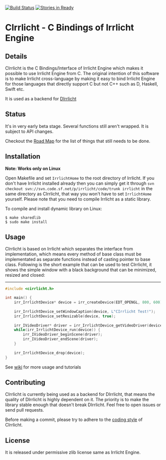 [![Build Status](https://travis-ci.org/Artistic-Games/CIrrlicht.png?branch=master)](https://travis-ci.org/Artistic-Games/CIrrlicht)
[![Stories in Ready](https://badge.waffle.io/Artistic-Games/CIrrlicht.png?label=ready&title=Ready)](https://waffle.io/Artistic-Games/CIrrlicht)

CIrrlicht - C Bindings of Irrlicht Engine
==========================================

Details
-------

CIrrlicht is the C Bindings/Interface of Irrlicht Engine which makes it possible to use Irrlicht Engine from C. The original intention of this software is to make Irrlicht cross-language by making it easy to bind Irrlicht Engine for those languages that directly support C but not C++ such as D, Haskell, Swift etc.

It is used as a backend for [DIrrlicht](https://github.com/Artistic-Games/DIrrlicht)

Status
------

It's in very early beta stage. Several functions still aren't wrapped. It is subject to API changes.

Checkout the [Road Map](https://github.com/Artistic-Games/CIrrlicht/wiki/Roadmap) for the list of things that still needs to be done.

Installation
------------

**Note: Works only on Linux**

Open Makefile and set `IrrlichtHome` to the root directory of Irrlicht. If you don't have Irrlicht installed already then you can simply get it through `svn checkout svn://svn.code.sf.net/p/irrlicht/code/trunk irrlicht` in the same directory as CIrrlicht, that way you won't have to set `IrrlichtHome` yourself. Please note that you need to compile Irrlicht as a static library.

To compile and install dynamic library on Linux:
```
$ make sharedlib
$ sudo make install
```

Usage
-----

CIrrlicht is based on Irrlicht which separates the interface from implementation, which means every method of base class must be implementated as separate functions instead of casting pointer to base class. Following is the short example that can be used to test CIrrlicht, it shows the simple window with a black background that can be minimized, resized and closed:

--------------------------------------------
```C
#include <cirrlicht.h>

int main() {
    irr_IrrlichtDevice* device = irr_createDevice(EDT_OPENGL, 800, 600);
    
    irr_IrrlichtDevice_setWindowCaption(device, L"CIrrlicht Test!");
    irr_IrrlichtDevice_setResizable(device, true);
    
    irr_IVideoDriver* driver = irr_IrrlichtDevice_getVideoDriver(device);
    while(irr_IrrlichtDevice_run(device)) {
        irr_IVideoDriver_beginScene(driver);
        irr_IVideoDriver_endScene(driver);
    }
    
    irr_IrrlichtDevice_drop(device);
}
```

See [wiki](https://github.com/Artistic-Games/CIrrlicht/wiki/) for more usage and tutorials

Contributing
------------

CIrrlicht is currently being used as a backend for DIrrlicht, that means the quality of DIrrlicht is highly dependent on it. The priority is to make the library stable enough that doesn't break DIrrlicht. Feel free to open issues or send pull requests.

Before making a commit, please try to adhere to the [coding style](https://github.com/Artistic-Games/CIrrlicht/blob/master/CONTRIBUTING.md) of CIrrlicht.

License
-------

It is released under permissive zlib license same as Irrlicht Engine.
